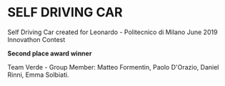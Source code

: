 # SELF DRIVING CAR

Self Driving Car created for Leonardo - Politecnico di Milano June 2019 Innovathon Contest  
  
**Second place award winner**

Team Verde - Group Member: Matteo Formentin, Paolo D'Orazio, Daniel Rinni, Emma Solbiati.
